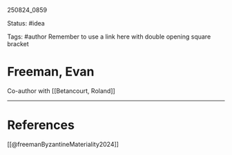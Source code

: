 
250824_0859

Status: #idea

Tags: #author 
Remember to use a link here with double opening square bracket
# Freeman, Evan
Co-author with [[Betancourt, Roland]]

---
# References
[[@freemanByzantineMateriality2024]]
